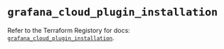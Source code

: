 # `grafana_cloud_plugin_installation`

Refer to the Terraform Registory for docs: [`grafana_cloud_plugin_installation`](https://registry.terraform.io/providers/grafana/grafana/3.16.0/docs/resources/cloud_plugin_installation).
